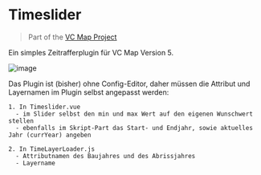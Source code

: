 # Timeslider
> Part of the [VC Map Project](https://github.com/virtualcitySYSTEMS/map-ui)

Ein simples Zeitrafferplugin für VC Map Version 5.

![image](https://github.com/user-attachments/assets/9709cc08-d6aa-4eea-b4c9-2202fc7ba788)

Das Plugin ist (bisher) ohne Config-Editor, daher müssen die Attribut und Layernamen im Plugin selbst angepasst werden:

    1. In Timeslider.vue
      - im Slider selbst den min und max Wert auf den eigenen Wunschwert stellen
      - ebenfalls im Skript-Part das Start- und Endjahr, sowie aktuelles Jahr (currYear) angeben

    2. In TimeLayerLoader.js
      - Attributnamen des Baujahres und des Abrissjahres
      - Layername


      
